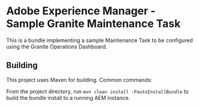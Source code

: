 # Adobe Experience Manager - Sample Granite Maintenance Task

This is a bundle implementing a sample Maintenance Task to be configured using the Granite Operations Dashboard.

## Building 
 
This project uses Maven for building. Common commands:

From the project directory, run ``mvn clean install -PautoInstallBundle`` to build the bundle install to a running AEM instance.
